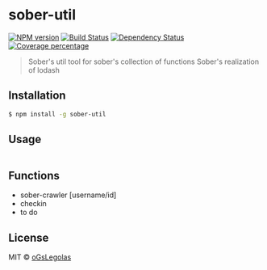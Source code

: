 # sober-util 

[![NPM version][npm-image]][npm-url] [![Build Status][travis-image]][travis-url] [![Dependency Status][daviddm-image]][daviddm-url] [![Coverage percentage][coveralls-image]][coveralls-url]

> Sober's util tool for sober's collection of functions
> Sober's realization of lodash

## Installation

```sh
$ npm install -g sober-util
```

## Usage

```cmd
```

## Functions
* sober-crawler <kind> [username/id]
* checkin <kind>
* to do

## License

MIT © [oGsLegolas](oGsLP.github.io)


[npm-image]: https://badge.fury.io/js/sober-util.svg
[npm-url]: https://npmjs.org/package/sober-util
[travis-image]: https://travis-ci.com/oGsLP/sober-util.svg?branch=master
[travis-url]: https://travis-ci.com/oGsLP/sober-util
[daviddm-image]: https://david-dm.org/oGsLP/sober-util.svg?theme=shields.io
[daviddm-url]: https://david-dm.org/oGsLP/sober-util
[coveralls-image]: https://coveralls.io/repos/github/oGsLP/sober-util/badge.svg
[coveralls-url]: https://coveralls.io/github/oGsLP/sober-util
